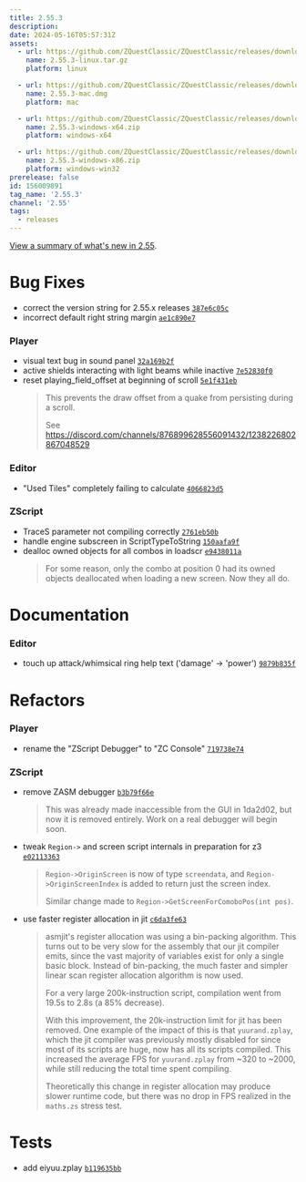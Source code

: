 ```yaml
---
title: 2.55.3
description: 
date: 2024-05-16T05:57:31Z
assets: 
  - url: https://github.com/ZQuestClassic/ZQuestClassic/releases/download/2.55.3/2.55.3-linux.tar.gz
    name: 2.55.3-linux.tar.gz
    platform: linux

  - url: https://github.com/ZQuestClassic/ZQuestClassic/releases/download/2.55.3/2.55.3-mac.dmg
    name: 2.55.3-mac.dmg
    platform: mac

  - url: https://github.com/ZQuestClassic/ZQuestClassic/releases/download/2.55.3/2.55.3-windows-x64.zip
    name: 2.55.3-windows-x64.zip
    platform: windows-x64

  - url: https://github.com/ZQuestClassic/ZQuestClassic/releases/download/2.55.3/2.55.3-windows-x86.zip
    name: 2.55.3-windows-x86.zip
    platform: windows-win32
prerelease: false
id: 156009891
tag_name: '2.55.3'
channel: '2.55'
tags:
  - releases
---
```


[View a summary of what's new in 2.55](https://zquestclassic.com/docs/2.55/).
# Bug Fixes

- correct the version string for 2.55.x releases [`387e6c05c`](https://github.com/ZQuestClassic/ZQuestClassic/commit/387e6c05c1b0daf971404d075af2f4395d38492f)
- incorrect default right string margin [`ae1c890e7`](https://github.com/ZQuestClassic/ZQuestClassic/commit/ae1c890e790fbfa314839169a4be3601ac9de097)

### Player

- visual text bug in sound panel [`32a169b2f`](https://github.com/ZQuestClassic/ZQuestClassic/commit/32a169b2f24c22739322015c11b81d31101f970d)
- active shields interacting with light beams while inactive [`7e52830f0`](https://github.com/ZQuestClassic/ZQuestClassic/commit/7e52830f02ad0ca5f6523245a3c1a734605ff11d)
- reset playing_field_offset at beginning of scroll [`5e1f431eb`](https://github.com/ZQuestClassic/ZQuestClassic/commit/5e1f431eb0d5277f0774a742756ba8080c7682d9)
   &nbsp;
   >This prevents the draw offset from a quake from persisting during a scroll.  
   >
   >See https://discord.com/channels/876899628556091432/1238226802867048529 
   >

### Editor

- "Used Tiles" completely failing to calculate [`4066823d5`](https://github.com/ZQuestClassic/ZQuestClassic/commit/4066823d5e5737ad548316182c8f29c9ad00d7fd)

### ZScript

- TraceS parameter not compiling correctly [`2761eb50b`](https://github.com/ZQuestClassic/ZQuestClassic/commit/2761eb50b12b0fb0a7ba371da89afc8d2fe8547e)
- handle engine subscreen in ScriptTypeToString [`150aafa9f`](https://github.com/ZQuestClassic/ZQuestClassic/commit/150aafa9f2a6a96ccbfe4c507935bccd272d3632)
- dealloc owned objects for all combos in loadscr [`e9438011a`](https://github.com/ZQuestClassic/ZQuestClassic/commit/e9438011a2db78658add4e3dfa20029e23e4a667)
   &nbsp;
   >For some reason, only the combo at position 0 had its owned objects deallocated when loading a new screen. Now they all do. 
   >

# Documentation

### Editor

- touch up attack/whimsical ring help text ('damage' -> 'power') [`9879b835f`](https://github.com/ZQuestClassic/ZQuestClassic/commit/9879b835f7dac1300124d2967000677786b28b96)

# Refactors

### Player

- rename the "ZScript Debugger" to "ZC Console" [`719738e74`](https://github.com/ZQuestClassic/ZQuestClassic/commit/719738e7407fb6bb97fca1f7e920bd3cfafc3f45)

### ZScript

- remove ZASM debugger [`b3b79f66e`](https://github.com/ZQuestClassic/ZQuestClassic/commit/b3b79f66ed668f13cf8b7fc2174c12780ae242a1)
   &nbsp;
   >This was already made inaccessible from the GUI in 1da2d02, but now it is removed entirely. Work on a real debugger will begin soon. 
   >
- tweak `Region->` and screen script internals in preparation for z3 [`e02113363`](https://github.com/ZQuestClassic/ZQuestClassic/commit/e02113363770e5f9fcae0618d430b9d51f294451)
   &nbsp;
   >`Region->OriginScreen` is now of type `screendata`, and `Region->OriginScreenIndex` is added to return just the screen index.  
   >
   >Similar change made to `Region->GetScreenForComoboPos(int pos)`. 
   >
- use faster register allocation in jit [`c6da3fe63`](https://github.com/ZQuestClassic/ZQuestClassic/commit/c6da3fe63bdfdb2883f8bf69adc3c9820813b3a7)
   &nbsp;
   >asmjit's register allocation was using a bin-packing algorithm. This turns out to be very slow for the assembly that our jit compiler emits, since the vast majority of variables exist for only a single basic block. Instead of bin-packing, the much faster and simpler linear scan register allocation algorithm is now used.  
   >
   >For a very large 200k-instruction script, compilation went from 19.5s to 2.8s (a 85% decrease).  
   >
   >With this improvement, the 20k-instruction limit for jit has been removed. One example of the impact of this is that `yuurand.zplay`, which the jit compiler was previously mostly disabled for since most of its scripts are huge, now has all its scripts compiled. This increased the average FPS for `yuurand.zplay` from ~320 to ~2000, while still reducing the total time spent compiling.  
   >
   >Theoretically this change in register allocation may produce slower runtime code, but there was no drop in FPS realized in the `maths.zs` stress test. 
   >

# Tests

- add eiyuu.zplay [`b119635bb`](https://github.com/ZQuestClassic/ZQuestClassic/commit/b119635bb88cbcf321bcc3a315e3e6309f18caba)
